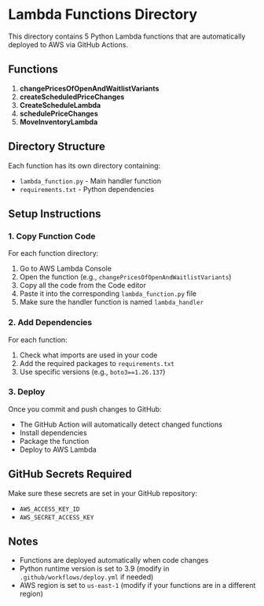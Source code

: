 # Lambda Functions Directory

This directory contains 5 Python Lambda functions that are automatically deployed to AWS via GitHub Actions.

## Functions

1. **changePricesOfOpenAndWaitlistVariants**
2. **createScheduledPriceChanges**
3. **CreateScheduleLambda**
4. **schedulePriceChanges**
5. **MoveInventoryLambda**

## Directory Structure

Each function has its own directory containing:

-   `lambda_function.py` - Main handler function
-   `requirements.txt` - Python dependencies

## Setup Instructions

### 1. Copy Function Code

For each function directory:

1. Go to AWS Lambda Console
2. Open the function (e.g., `changePricesOfOpenAndWaitlistVariants`)
3. Copy all the code from the Code editor
4. Paste it into the corresponding `lambda_function.py` file
5. Make sure the handler function is named `lambda_handler`

### 2. Add Dependencies

For each function:

1. Check what imports are used in your code
2. Add the required packages to `requirements.txt`
3. Use specific versions (e.g., `boto3==1.26.137`)

### 3. Deploy

Once you commit and push changes to GitHub:

-   The GitHub Action will automatically detect changed functions
-   Install dependencies
-   Package the function
-   Deploy to AWS Lambda

## GitHub Secrets Required

Make sure these secrets are set in your GitHub repository:

-   `AWS_ACCESS_KEY_ID`
-   `AWS_SECRET_ACCESS_KEY`

## Notes

-   Functions are deployed automatically when code changes
-   Python runtime version is set to 3.9 (modify in `.github/workflows/deploy.yml` if needed)
-   AWS region is set to `us-east-1` (modify if your functions are in a different region)
